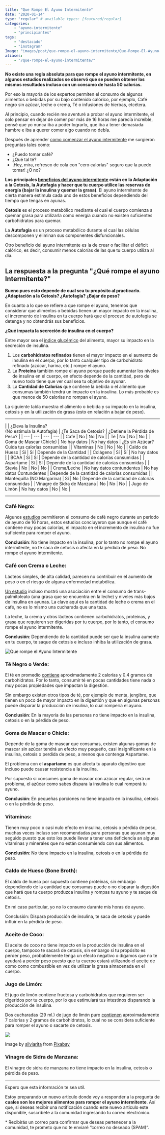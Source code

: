 ```yaml
---
title: "Que Rompe El Ayuno Intermitente"
date: "2020-01-14"
type: "regular" # available types: [featured/regular]
categories:
    - "ayuno-intermitente"
    - "principiantes"
tags:
    - "destacado"
    - "instagram"
Image: "images/post/que-rompe-el-ayuno-intermitente/Que-Rompe-El-Ayuno-Intermitente-Header.jpg"
aliases:
    - "/que-rompe-el-ayuno-intermitente/"
---
```


**No existe una regla absoluta para que rompe el ayuno intermitente, en algunos estudios realizados se observó que se pueden obtener los mismos resultados incluso con un consumo de hasta 50 calorías.**

Por eso la mayoría de los expertos permiten el consumo de algunos alimentos o bebidas por su bajo contenido calórico, por ejemplo, Café negro sin azúcar, leche o crema, Té o infusiones de hierbas, etcétera.

Al principio, cuando recién me aventuré a probar el ayuno intermitente, el solo pensar en dejar de comer por más de 16 horas me parecía increíble, pensé que yo nunca iba a poder lograrlo, que iba a tener demasiada hambre e iba a querer comer algo cuando no debía.

Después de aprender [como comenzar el ayuno intermitente](https://ayunointermitente.blog/como-comenzar-el-ayuno-intermitente-2/) me surgieron preguntas tales como:

-   ¿Puedo tomar café?
-   ¿Qué tal té?
-   ¡Hey, mira, refresco de cola con "cero calorías" seguro que la puedo tomar! ¿O no?

**Los principales [beneficios del ayuno intermitente](https://ayunointermitente.blog/4-beneficios-del-ayuno-intermitente/) están en la Adaptación a la Cetosis, la Autofagia y hacer que tu cuerpo utilice las reservas de energía (bajar la insulina y quemar la grasa)**. El ayuno intermitente de cierta manera estimula cada uno de estos beneficios dependiendo del tiempo que tengas en ayunas.

**Cetosis** es el proceso metabólico mediante el cual el cuerpo comienza a quemar grasa para utilizarla como energía cuando no existen suficientes carbohidratos para quemar.

La **Autofagia** es un proceso metabólico durante el cual las células descomponen y eliminan sus componentes disfuncionales.

Otro beneficio del ayuno intermitente es la de crear o facilitar el déficit calórico, es decir, consumir menos calorías de las que tu cuerpo utiliza al día.

## **La respuesta a la pregunta "¿Qué rompe el ayuno Intermitente?"**

**Bueno pues esto depende de cual sea tu propósito al practicarlo. ¿Adaptación a la Cetosis? ¿Autofagia? ¿Bajar de peso?**

En cuanto a lo que se refiere a que rompe el ayuno, tenemos que considerar que alimentos o bebidas tienen un mayor impacto en la insulina, el incremento de insulina en tu cuerpo hará que el proceso de autofagia se detenga y no obtendrás sus beneficios.

**¿Qué impacta la secreción de insulina en el cuerpo?**

Entre mayor sea el [índice glucémico](https://www.mayoclinic.org/es-es/healthy-lifestyle/nutrition-and-healthy-eating/in-depth/glycemic-index-diet/art-20048478) del alimento, mayor su impacto en la secreción de insulina.

1. Los **carbohidratos refinados** tienen el mayor impacto en el aumento de insulina en el cuerpo, por lo tanto cualquier tipo de carbohidrato refinado (azúcar, harina, etc.) rompe el ayuno.
2. La **Proteína** también rompe el ayuno porque puede aumentar los niveles de insulina en el cuerpo, en efecto depende de la cantidad, pero de nuevo todo tiene que ver cual sea tu objetivo de ayunar.
3. La **Cantidad de Calorías** que contiene la bebida o el alimento que consumas también tendrá un impacto en la insulina. Lo más probable es que menos de 50 calorías no rompan el ayuno.

La siguiente tabla muestra el alimento o bebida y su impacto en la insulina, cetosis y en la utilización de grasa (esto en relación a bajar de peso).

---

| | ¿Eleva la Insulina?  
(No estimula la Autofagia) | ¿Te Saca de Cetosis? | ¿Detiene la Pérdida de Peso? |
| --- | --- | --- | --- |
| Café | No | No | No |
| Té | No | No | No |
| Goma de Mascar (Chicle) | No hay datos | No hay datos | ¿Es sin Azúcar? Cuida tus calorías consumidas |
| Vitaminas | No | No | No |
| Caldo de Hueso | Sí | Sí | Depende de la Cantidad |
| Colágeno | Sí | Sí | No hay datos |
| BCAA | Sí | Sí | Depende de la cantidad de calorías consumidas |
| Aspartame | Sí | Sí | Depende de la cantidad de calorías consumidas |
| Stevia | No | No | No |
| Crema/Leche | No hay datos contundentes | No hay datos Contundentes | Depende de la cantidad de calorías consumidas |
| Mantequilla (NO Margarina) | Sí | No | Depende de la cantidad de calorías consumidas |
| Vinagre de Sidra de Manzana | No | No | No |
| Jugo de Limón | No hay datos | No | No |

---

### Café Negro:

Algunos [estudios](https://content.iospress.com/articles/nutrition-and-healthy-aging/nha170036) permitieron el consumo de café negro durante un periodo de ayuno de 16 horas, estos estudios concluyeron que aunque el café contiene muy pocas calorías, el impacto en el incremento de insulina no fue suficiente para romper el ayuno.

**Conclusión**: No tiene impacto en la insulina, por lo tanto no rompe el ayuno intermitente, no te saca de cetosis o afecta en la pérdida de peso. No rompe el ayuno intermitente.

### Café con Crema o Leche:

Lácteos simples, de alta calidad, parecen no contribuir en el aumento de peso o en el riesgo de alguna enfermedad metabólica.

[Un estudio](https://www.ncbi.nlm.nih.gov/pmc/articles/PMC3607658/) incluso mostró una asociación entre el consumo de trans-palmitoleato (una grasa que se encuentra en la leche) y niveles más bajos de insulina en ayunas. La clave aquí es la cantidad de leche o crema en el café, no es lo mismo una cucharada que una taza.

La leche, la crema y otros lácteos contienen carbohidratos, proteínas, y grasa que requieren ser digeridas por tu cuerpo, por lo tanto, el consumo rompe el ayuno intermitente.

**Conclusión**: Dependiendo de la cantidad puede ser que la insulina aumente en tu cuerpo, te saque de cetosis e incluso inhiba la utilización de grasa.

![Que rompe el Ayuno Intermitente](images/Que-Rompe-El-Ayuno-Intermitente-Cafe-768x512.jpg)

### Té Negro o Verde:

El té en promedio [contiene](https://nutritiondata.self.com/facts/beverages/3967/2) aproximadamente 2 calorías y 0.4 gramos de carbohidratos. Por lo tanto, consumir té en pocas cantidades tiene nada o muy pocas propiedades que impactan la digestión.

Sin embargo existen otros tipos de té, por ejemplo de menta, jengibre, que tienen un poco de mayor impacto en la digestión y que en algunas personas puede disparar la producción de insulina, lo cual rompería el ayuno.

**Conclusión**: En la mayoría de las personas no tiene impacto en la insulina, cetosis o en la pérdida de peso.

### Goma de Mascar o Chicle:

Depende de la goma de mascar que consumas, existen algunas gomas de mascar sin azúcar tendrá un efecto muy pequeño, casi insignificante en la insulina, cetosis o perdida de peso, a menos que contenga Aspartame.

El problema con el **aspartame** es que afecta tu aparato digestivo que incluso puede causar resistencia a la insulina.

Por supuesto si consumes goma de mascar con azúcar regular, será un problema, el azúcar como sabes dispara la insulina lo cual romperá tu ayuno.

**Conclusión**: En pequeñas porciones no tiene impacto en la insulina, cetosis o en la pérdida de peso.

### Vitaminas:

Tienen muy poco o casi nulo efecto en insulina, cetosis o pérdida de peso, muchas veces incluso son recomendadas para personas que ayunan muy seguido puesto que esto los puede llevar a tener una deficiencia an algunas vitaminas y minerales que no están consumiendo con sus alimentos.

**Conclusión**: No tiene impacto en la insulina, cetosis o en la pérdida de peso.

### Caldo de Hueso (Bone Broth):

El caldo de hueso por supuesto contiene proteínas, sin embargo dependiendo de la cantidad que consumas puede o no disparar la digestión que hará que tu cuerpo produzca insulina y rompas tu ayuno y te saque de cetosis.

En mi caso particular, yo no lo consumo durante mis horas de ayuno.

Conclusión: Dispara producción de insulina, te saca de cetosis y puede influir en la pérdida de peso.

### Aceite de Coco:

El aceite de coco no tiene impacto en la producción de insulina en el cuerpo, tampoco te sacará de cetosis, sin embargo si tu propósito es perder peso, probablemente tenga un efecto negativo o digamos que no te ayudará a perder peso puesto que tu cuerpo estará utilizando el aceite de como como combustible en vez de utilizar la grasa almacenada en el cuerpo.

### Jugo de Limón:

El jugo de limón contiene fructosa y carbohidratos que requieren ser digeridos por tu cuerpo, por lo que estimulará tus intestinos disparando la producción de insulina.

Dos cucharadas (29 ml.) de jugo de limón puro [contienen](https://nutritiondata.self.com/facts/fruits-and-fruit-juices/1938/2) aproximadamente 7 calorías y 2 gramos de carbohidratos, lo cual no se considera suficiente para romper el ayuno o sacarte de cetosis.

![](images/Que-Rompe-El-Ayuno-Intermitente-Limon-768x576.jpg)

Image by [silviarita](https://pixabay.com/users/silviarita-3142410/?utm_source=link-attribution&utm_medium=referral&utm_campaign=image&utm_content=1918107) from [Pixabay](https://pixabay.com/?utm_source=link-attribution&utm_medium=referral&utm_campaign=image&utm_content=1918107)

### Vinagre de Sidra de Manzana:

El vinagre de sidra de manzana no tiene impacto en la insulina, cetosis o pérdida de peso.

---

Espero que esta información te sea util.

Estoy preparando un nuevo articulo donde voy a responder a la pregunta de **cuales son los mejores alimentos para romper el ayuno intermitente**. Así que, si deseas recibir una notificación cuando este nuevo articulo este disponible, suscribete a la comunidad ingresando tu correo electrónico.

\* Recibirás un correo para confirmar que deseas pertenecer a la comunidad, te prometo que no te enviaré “correo no deseado (SPAM)”.
